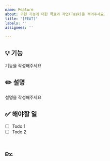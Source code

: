 ```yaml
---
name: Feature
about: 구현 기능에 대한 목표와 작업(Task)을 적어주세요.
title: "[FEAT]"
labels: ''
assignees: ''

---
```


## 💡 기능
<!-- 아래에 어떤 기능인지 적어주세요 --> 
기능을 작성해주세요

## ✏️ 설명
<!-- 아래에 설명을 적어주세요 --> 
설명을 작성해주세요

## ✅ 해야할 일

- [ ] Todo 1
- [ ] Todo 2

<br>

### Etc
<!-- 작업 중 특이사항이 생기면 적어주세요 -->
